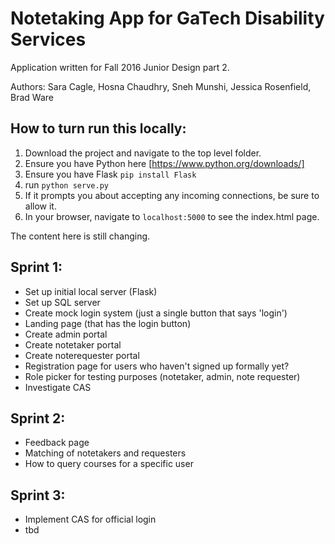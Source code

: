 # Notetaking App for GaTech Disability Services

Application written for Fall 2016 Junior Design part 2.

Authors: Sara Cagle, Hosna Chaudhry, Sneh Munshi, Jessica Rosenfield, Brad Ware

## How to turn run this locally:

1. Download the project and navigate to the top level folder.
2. Ensure you have Python here [https://www.python.org/downloads/]
3. Ensure you have Flask `pip install Flask`
4. run `python serve.py`
5. If it prompts you about accepting any incoming connections, be sure to allow it.
6. In your browser, navigate to `localhost:5000` to see the index.html page.

The content here is still changing.

## Sprint 1:

- Set up initial local server (Flask)
- Set up SQL server
- Create mock login system (just a single button that says 'login')
- Landing page (that has the login button)
- Create admin portal
- Create notetaker portal
- Create noterequester portal
- Registration page for users who haven't signed up formally yet?
- Role picker for testing purposes (notetaker, admin, note requester)
- Investigate CAS



## Sprint 2:

- Feedback page
- Matching of notetakers and requesters
- How to query courses for a specific user


## Sprint 3:

- Implement CAS for official login
- tbd
